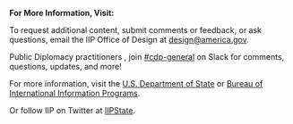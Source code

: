 **For More Information, Visit:**

To request additional content, submit comments or feedback, or ask questions, email the IIP Office of Design at [design@america.gov](design@america.gov).

Public Diplomacy practitioners , join [#cdp-general](https://pdchat.slack.com/messages/C9C1GH8F6/#) on Slack for comments, questions, updates, and more!

For more information, visit the [U.S. Department of State](http://www.state.gov/index.htm) or [Bureau of International Information Programs](https://www.state.gov/r/iip/).

Or follow IIP on Twitter at [IIPState](http://twitter.com/IIPState).
